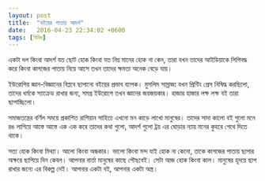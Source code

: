 ```yaml
---
layout: post
title:  "বইয়ের পাতায় আদর্শ"
date:   2016-04-23 22:34:02 +0600
tags: [বিবিধ]
---
```

একটা দল কিংবা আদর্শ যত ছোট হোক কিংবা যত নিম্ন মানের হোক না কেন, তারা যখন তাদের আইডিয়াকে লিপিবদ্ধ করে কিংবা কাগজের পাতায় নিয়ে আসে তখন তাদের ক্ষমতা অনেক বেড়ে যায়।

ইউরোপিয় জ্ঞান-বিজ্ঞানের বিপ্লবে ছাপানো বইয়ের প্রভাব ব্যাপক। মুসলিম সাম্রাজ্য যখন প্রিন্টিং প্রেস নিষিদ্ধ করছিলো, তাদের ধর্মকে স্যাক্রেড রাখার জন্য, সমগ্র ইউরোপে তখন জ্ঞানের জয়জয়কার। হাজার হাজার লক্ষ লক্ষ বই তারা ছাপাচ্ছিলো।

সমাজতন্ত্রের বর্ণিল সময়ে প্রকাশিত রাশিয়ান সাহিত্য এখনো মন কাড়ে লাখো মানুষের। তাদের সাদা কালো বই গুলো মনে রঙ লাগিয়ে আস্তে আস্তে এক এক করে তাদের কথা গুলো, আদর্শ গুলো ট্রয় এর ঘোড়ার ন্যায় মনের কুহরে গেথে দিতে থাকে।

সত্য হোক কিংবা মিথ্যা। আলো কিংবা অন্ধকার। ভালো কিংবা মন্দ যাই হোক না কেনো, তাকে কাগজের পাতায় ছাপার অক্ষরে ছাপিয়ে দিন কেবল। আপনার বার্তা মানুষের কাছে পৌছবেই। সেটা আজ হোক কিংবা কাল। মানুষের হৃদয়ে ছাপ রাখার জন্যে এর বিকল্প নেই। আপনার একটা বই, আপনার একটা অস্ত্র।